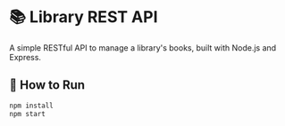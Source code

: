 # 📚 Library REST API

A simple RESTful API to manage a library's books, built with Node.js and Express.

## 🚀 How to Run

```bash
npm install
npm start
